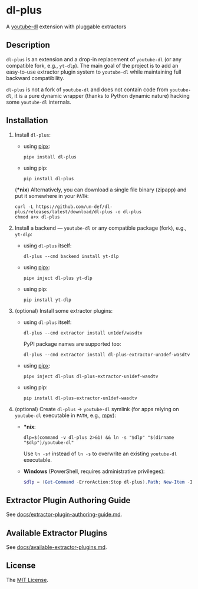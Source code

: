 # dl-plus

A [youtube-dl][youtube-dl-website] extension with pluggable extractors

## Description

`dl-plus` is an extension and a drop-in replacement of `youtube-dl` (or any compatible fork, e.g., `yt-dlp`). The main goal of the project is to add an easy-to-use extractor plugin system to `youtube-dl` while maintaining full backward compatibility.

`dl-plus` is not a fork of `youtube-dl` and does not contain code from `youtube-dl`, it is a pure dynamic wrapper (thanks to Python dynamic nature) hacking some `youtube-dl` internals.

## Installation

1.  Install `dl-plus`:

    * using [pipx][pipx-website]:

      ```
      pipx install dl-plus
      ```

    * using pip:

      ```
      pip install dl-plus
      ```

    (**\*nix**) Alternatively, you can download a single file binary (zipapp) and put it somewhere in your `PATH`:

    ```
    curl -L https://github.com/un-def/dl-plus/releases/latest/download/dl-plus -o dl-plus
    chmod a+x dl-plus
    ```

2.  Install a backend — `youtube-dl` or any compatible package (fork), e.g., `yt-dlp`:

    * using `dl-plus` itself:

      ```
      dl-plus --cmd backend install yt-dlp
      ```

    * using [pipx][pipx-website]:

      ```
      pipx inject dl-plus yt-dlp
      ```

    * using pip:

      ```
      pip install yt-dlp
      ```

3.  (optional) Install some extractor plugins:

    * using `dl-plus` itself:

      ```
      dl-plus --cmd extractor install un1def/wasdtv
      ```

      PyPI package names are supported too:

      ```
      dl-plus --cmd extractor install dl-plus-extractor-un1def-wasdtv
      ```

    * using [pipx][pipx-website]:

      ```
      pipx inject dl-plus dl-plus-extractor-un1def-wasdtv
      ```

    * using pip:

      ```
      pip install dl-plus-extractor-un1def-wasdtv
      ```

4.  (optional) Create `dl-plus` → `youtube-dl` symlink (for apps relying on `youtube-dl` executable in `PATH`, e.g., [mpv][mpv-website]):

    - **\*nix**:

      ```shell
      dlp=$(command -v dl-plus 2>&1) && ln -s "$dlp" "$(dirname "$dlp")/youtube-dl"
      ```

      Use `ln -sf` instead of `ln -s` to overwrite an existing `youtube-dl` executable.

    - **Windows** (PowerShell, requires administrative privileges):

      ```powershell
      $dlp = (Get-Command -ErrorAction:Stop dl-plus).Path; New-Item -ItemType SymbolicLink -Path ((Get-Item $dlp).Directory.FullName + "\youtube-dl.exe") -Target $dlp
      ```

## Extractor Plugin Authoring Guide

See [docs/extractor-plugin-authoring-guide.md](https://github.com/un-def/dl-plus/blob/master/docs/extractor-plugin-authoring-guide.md).

## Available Extractor Plugins

See [docs/available-extractor-plugins.md](https://github.com/un-def/dl-plus/blob/master/docs/available-extractor-plugins.md).

## License

The [MIT License][license].


[youtube-dl-website]: https://youtube-dl.org/
[pipx-website]: https://pipxproject.github.io/pipx/
[mpv-website]: https://mpv.io/
[license]: https://github.com/un-def/dl-plus/blob/master/LICENSE
